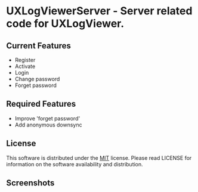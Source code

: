 
# UXLogViewerServer - Server related code for UXLogViewer.

## Current Features
- Register
- Activate
- Login
- Change password
- Forget password

## Required Features
- Improve 'forget password'
- Add anonymous downsync

## License
This software is distributed under the [MIT](https://github.com/os-v/UXLogViewerServer/blob/master/LICENSE) license. Please read LICENSE for information on the software availability and distribution.

## Screenshots




